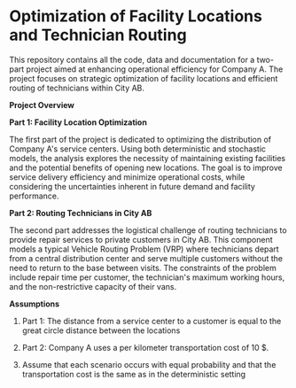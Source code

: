 # Optimization of Facility Locations and Technician Routing

This repository contains all the code, data and documentation for a two-part project aimed at enhancing operational efficiency for Company A. The project focuses on strategic optimization of facility locations and efficient routing of technicians within City AB.

**Project Overview**

**Part 1: Facility Location Optimization**

The first part of the project is dedicated to optimizing the distribution of Company A's service centers. Using both deterministic and stochastic models, the analysis explores the necessity of maintaining existing facilities and the potential benefits of opening new locations. The goal is to improve service delivery efficiency and minimize operational costs, while considering the uncertainties inherent in future demand and facility performance.

**Part 2: Routing Technicians in City AB**

The second part addresses the logistical challenge of routing technicians to provide repair services to private customers in City AB. This component models a typical Vehicle Routing Problem (VRP) where technicians depart from a central distribution center and serve multiple customers without the need to return to the base between visits. The constraints of the problem include repair time per customer, the technician's maximum working hours, and the non-restrictive capacity of their vans.

**Assumptions**
1) Part 1: The distance from a service center to a customer is equal to the great circle distance between the locations

2) Part 2: Company A uses a per kilometer transportation cost of 10 $.

3) Assume that each scenario occurs with equal probability and that the transportation cost is the same as in the deterministic setting

